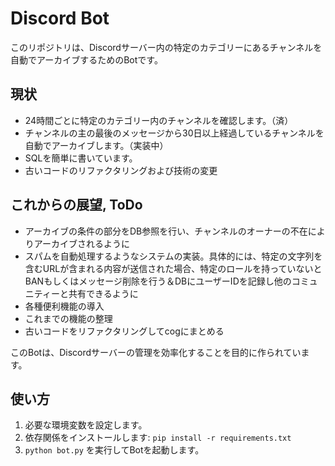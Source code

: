 # Discord Bot

このリポジトリは、Discordサーバー内の特定のカテゴリーにあるチャンネルを自動でアーカイブするためのBotです。

## 現状

- 24時間ごとに特定のカテゴリー内のチャンネルを確認します。（済）
- チャンネルの主の最後のメッセージから30日以上経過しているチャンネルを自動でアーカイブします。（実装中）
- SQLを簡単に書いています。
- 古いコードのリファクタリングおよび技術の変更

## これからの展望, ToDo

- アーカイブの条件の部分をDB参照を行い、チャンネルのオーナーの不在によりアーカイブされるように
- スパムを自動処理するようなシステムの実装。具体的には、特定の文字列を含むURLが含まれる内容が送信された場合、特定のロールを持っていないとBANもしくはメッセージ削除を行う＆DBにユーザーIDを記録し他のコミュニティーと共有できるように
- 各種便利機能の導入
- これまでの機能の整理
- 古いコードをリファクタリングしてcogにまとめる

このBotは、Discordサーバーの管理を効率化することを目的に作られています。

## 使い方

1. 必要な環境変数を設定します。
2. 依存関係をインストールします: `pip install -r requirements.txt`
3. `python bot.py` を実行してBotを起動します。
